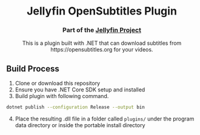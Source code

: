 <h1 align="center">Jellyfin OpenSubtitles Plugin</h1>
<h3 align="center">Part of the <a href="https://jellyfin.org">Jellyfin Project</a></h3>

<p align="center">
This is a plugin built with .NET that can download subtitles from https://opensubtitles.org for your videos.

</p>

## Build Process
1. Clone or download this repository
2. Ensure you have .NET Core SDK setup and installed
3. Build plugin with following command.
```sh
dotnet publish --configuration Release --output bin
```
4. Place the resulting .dll file in a folder called ```plugins/``` under  the program data directory or inside the portable install directory
